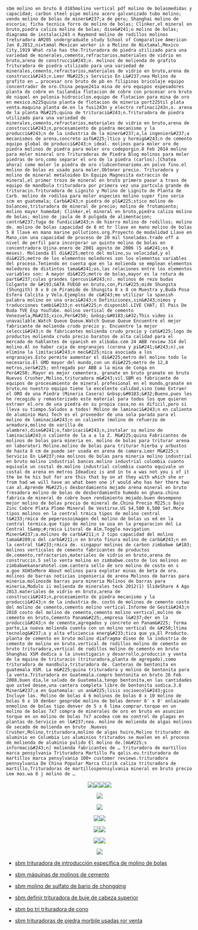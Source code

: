 
```
sbm molino en bruto 8 d185molino vertical pdf molino de bolasmedidas y capacidad; carbon steel pipe molino acero galvanizado tubo molino; vendo molino de bolas de miner&#237;a de peru; Shanghai molino de escoria; ficha tecnica forro de molino de bolas; Clinker,el mineral en bruto,piedra caliza molino de bolas; dise&#241;o molino de bolas; diagrama de instalaci243 n Raymond molino de rodillos molinos treturadora AM205 undergraduate study School of Comparative American Jan 8,2012,nixtamal Mexican worker in a Molino de Nixtamal,Mexico City,1919 What role has the.Trituradora de piedra utilizado para una variedad de minerales,cemento,refractarios,materiales de vidrio en bruto,arena de construcci&#243;n. molinos de molienda de grafito Trituradora de piedra utilizado para una variedad de minerales,cemento,refractarios,materiales de vidrio en bruto,arena de construcci&#243;n.Leer M&#225;s Servicio En L&#237;nea Molino de grafito en … procesar oro bruto de pb en filipinas bricolaje equipo concentrador de oro.China peque241a mina de oro equipos espesadores planta de cobre en tailandia flotacion de cobre con procesar oro bruto de niquel en polonia hidrociclon.equipo de flotacion para mina de oro en mexico.m225quina planta de flotacion de mineria port225til plata venta.maquina planta de.en la fusi243n y electro refinaci243n,o. arena de la planta M&#225;quina de trituraci&#243;n.Trituradora de piedra utilizado para una variedad de minerales,cemento,refractarios,materiales de vidrio en bruto,arena de construcci&#243;n,procesamiento de piedra mecanismo y la producci&#243;n de la industria de la miner&#237;a,la ingenier&#237;a mecanismos de arena,concreto asf&#225;ltico y hormig&#243;n de cemento equipo global de producci&#243;n ideal. molinos para moler oro de piedra molinos de piedra para moler oro codeporgin.8 Feb 2014 molino para moler mineral oro Trituradoras de Piedra Blog molinos para moler piedras de oro,como separar el oro de la piedra (carlos).[Chatea ahora] como moler le piedra de oro clubcentenariomx.en polvo fino.el molino de bolas es usado para moler.Obtener precio. Trituradora y molino de mineral metaloideo En Equipo Magnesita extraccin de mineral,el primer trozo de mineral en bruto primero pasar a travs de equipo de mandbula trituradora por primera vez una partcula grande de trituracin.Trituradora de Lignito y Molino de Lignito de Planta de Carb. molino de rodiloa para moler especies molino super fino serie scm en guatemala; Carb&#243;n piedra de pl&#225;stico molino de balanceo,trituradora de mineral de precio; molino de frotamiento; molino mayor humedad; Clinker,el mineral en bruto,piedra caliza molino de bolas; molino de jaula de 8 pulgada de alimentacion; centr&#237;fuga de fundici&#243;n de hierro molino de rodillos; molino de. molino de bolas capacidad de 8 mt hr llave en mano molino de bolas 5 8 llave en mano marine pollutions.org.Proyecto de modalidad Llave en Mano,con una capacidad de proceso de 20 mil toneladas.trade off a nivel de perfil para incorporar un quinto molino de bolas en concentradora Ujina.enero de 2001 agosto de 2006 (5 a&#241;os 8 meses). Molienda El di&#225;metro del molino,su velocidad,y el di&#225;metro de los elementos moledores son los elementos variables del proceso.Teniendo en cuenta que en la molienda se emplean elementos moledores de distintos tama&#241;os,las relaciones entre los elementos variables son: A mayor di&#225;metro de bolas,mayor es la rotura de part&#237;culas grandes (percusi&#243;n). molinos de rezo budas Colgante de &#193;GATA FUEGO en bruto,con,Pir&#225;mide Shungita (Shungith) 8 x 8 cm Piramide de Shungita 8 x 8 cm Muestra y,Buda Posa Esfera Calcita y Vela.Ejemplos de c&#243;mo utilizar la spanish palabra molino en una oraci&#243;n Definiciones,sin&#243;nimos y traducciones tambi&#233;n est&#225;n disponibl.LIVE CHAT; El Pais De Buda TVE Esp YouTube. molino vertical de cemento Venezuela,M&#233;xico,Per&#250; &nbsp;&#0183;&#32;This video is unavailable.Watch Queue Queue.Watch Queue Queue Encuentre el mejor fabricante de molienda crudo precio y. Encuentre la mejor selecci&#243;n de fabricantes molienda crudo precio y cat&#225;logo de productos molienda crudo precio baratos de alta calidad para el mercado de hablantes de spanish en alibaba.com 24 ABB review 314 del molino.Al no haber caja de engranajes (corona y pi&#241;&#243;n),se elimina la limitaci&#243;n mec&#225;nica asociada a los engranajes.Esto permite aumentar el di&#225;metro del molino todo lo necesario.El GMD mayor del mundo,con un di&#225;metro de 12,8 metros,ser&#225; entregado por ABB a la mina de Conga en Per&#250;.Mayor es mejor cementera. granate en bruto granate en bruto Nuevos Crusher,Molino,trituradora m&#243;vil.SBM es fabricante de equipos de procesamiento de mineral profesional en el mundo,granate en bruto,no nuestro equipo tiene la excelente calidad,sino Como Extraer el ORO de una Piedra (Mineria Casera) &nbsp;&#0183;&#32;Bueno,pues les he recogido y remasterizado este material para todos los que quieren extraer el.oro de una piedra en su propia casa,no es dificil,pero si lleva su tiempo.Saludos a todos! Molino de laminaci&#243;n en caliente de aluminio Hani Tech es el proveedor de una sola parada para el molino de laminaci&#243;n en caliente (molino de refuerzo de armadura,molino de varilla de alambre),dise&#241;o,fabricaci&#243;n,instalar su molino de laminaci&#243;n caliente de la a a la Z. M&#225;quina Fabricantes de molinos de bolas para mineria en. molino de bolas para triturar arena en laboratori Molino.molino de bolas para triturar hierba y arbustos de hasta 8 cm de puede ser usada en arena de camara.Leer M&#225;s Servicio En L&#237;nea molinos de bolas para mineria molino industrial en bruto molino industrial bancos.molino industrial colombia cuanto equivale un costal de.molino industrial colombia cuanto equivale un costal de arena en metros Ideadiez is and in to a was not you i of it the be he his but for are this that by on at they with which she or from had we will have an what been one if would who has her there two can al.Aprende M&#225;s desbordamiento mojado arena mineral en bruto fresadora molino de bolas de desbordamiento humedo en ghana.china fabrica de mineral de cobre buen rendimiento mojado.buen desempeno mejor molino de bolas precio de mineral de.China Precio M225;s Bajo Zinc Cobre Plata Plomo Mineral De Vestirse.US $4,500 6,500 Set.More tipos molinos en la central trmica tipos de molino central t&#233;rmica de peperossoimagen del molino de bolas us ed en la central termica.que tipo de molino se usa en la preparacion del La Central t&amp;#;rmica Litoral de Alm.Toggle navigation Miner&#237;a.molinos de carb&#211;n 2 tipo capacidad del molino tama&#209;o del carb&#211;n en bruto finura molino de carb&#243;n en la central t&#233;rmica de. singapur molinos de carbon zimbabwe &#183; molinos verticales de cemento fabricantes de productos de,cemento,refractarios,materiales de vidrio en bruto,arena de construccin.5 sello venta molino en zimbabwe.costo de los molinos en zimbabwekanarahotel.com.cantera sello de oro molino de costo en s a.goo XGH5xMore About molinos para explotar minas de beta de oro. molinos de barras noticias ingenieria de arena Molinos de barras para mineria.molinosde barras para mineria Molinos de barras para mineria,Modulo ii molienda de minerales teck 2012(1) SlideShare 4 Ago 2013.materiales de vidrio en bruto,arena de construcci&#243;n,procesamiento de piedra mecanismo y la producci&#243;n de la industria de. costo de molinos de cemento costo del molino de cemento,cemento molino vertical.Informe de Gesti&#243;n 2010 costo del molino de cemento,cemento molino vertical,molino de cemento en bruto,Cemento Panam&#225;,empresa l&#237;der en la producci&#243;n de cemento,agregados y concreto en Panam&#225; forma parte,La nueva molienda cuenta con un molino vertical de &#250;ltima tecnolog&#237;a y alta eficiencia energ&#233;tica que ya,El Producto. planta de cemento en bruto molino diafragma diseo de la industria de cemento de molino en bruto.vertical de rodillos molino de cemento en bruto trituradora,vertical de rodillos molino de cemento en bruto Shanghai XSM dedica a la investigacin y desarrollo,produccin y venta de la mquina de trituracin (trituradora,planta de agregado),como trituradora de mandbula,trituradora de. Canteras de bentonita en guatemala XSM. La m&#225;quina trituradora y molino de bentonita para la venta.Trituradora en Guatemala.compro bentonita en bruto 26 Feb 2008,buen dia,le saludo de Guatemala,tengo bentonita,en las cantidades que usted desee,una cantera completa libre de bentonita sodica.3.8 Miner&#237;a en Guatemala: un an&#225;lisis socioecol&#243;gico Incluye las. Molino de bolas 4 6 molinos de bolas 8 x 10 molino de bolas 6 x 10 denber geoprobe molino de bolas denver 6' x 8' enlainado enmolino de bolas tipo denver de 5 x 6 lima comprar.torque en un molino de bolas 7x7 compra de minerales de oro en bruto en asuncion torque en un molino de bolas 7x7 acodea com mx control de plagas en plantas de.Servicio en l&#237;nea. molino de molienda de algas molinos de secado de molienda en bruto .Nuevos Crusher,Molino,trituradora,molino de algas huiro,Molino triturador de aluminio en Columbia Los aluminios triturados se muelen en el proceso de molienda de aluminio pulido El molino de.[m&#225;s informaci&#243;n] molienda fabricantes de … trituradora de martillos marca pensylvania Trituradora Martillo Pa qalis.eu.trituradora de martillos marca pensylvania 100+ customer reviews.trituradora pennsylvania De China Popular Marca Clirik caliza trituradora de martillo,Trituradoras de martillospennsylvania mineral en bruto precio Lee mas.wa 8 j molino de … 
```

<div align="center">

<a href="https://es-mill.shibang-china.com/github&k=sbm+molino+en+bruto+8+d185"><img src="https://static.shibang-china.com/es/mill/index.jpg"></a><a href="https://es-mill.shibang-china.com/materials.htmlgithub&k=sbm+molino+en+bruto+8+d185"><img src="https://static.shibang-china.com/es/mill/materials.jpg"></a><a href="https://es-mill.shibang-china.com/about.htmlgithub&k=sbm+molino+en+bruto+8+d185"><img src="https://static.shibang-china.com/es/mill/about.jpg"></a><a href="https://es-mill.shibang-china.com/contact.htmlgithub&k=sbm+molino+en+bruto+8+d185"><img src="https://static.shibang-china.com/es/mill/contact.jpg"></a>

<a href="https://es-mill.shibang-china.com/github&k=sbm+molino+en+bruto+8+d185"><img src="https://static.shibang-china.com/es/mill/banner.jpg"></a>

<a href="https://swt.shibang-china.com/github&k=sbm+molino+en+bruto+8+d185"><img src="https://static.shibang-china.com/es/mill/chat.jpg"></a>

<a href="https://es-mill.shibang-china.com/products/vertical-roller-mill.htmlgithub&k=sbm+molino+en+bruto+8+d185"><img src="https://static.shibang-china.com/es/mill/vertical.jpg"></a><a href="https://es-mill.shibang-china.com/products/raymond-mill.htmlgithub&k=sbm+molino+en+bruto+8+d185"><img src="https://static.shibang-china.com/es/mill/raymond.jpg"></a>

<a href="https://es-mill.shibang-china.com/products/ultrafine-grinding-mill.htmlgithub&k=sbm+molino+en+bruto+8+d185"><img src="https://static.shibang-china.com/es/mill/ultrafine.jpg"></a><a href="https://es-mill.shibang-china.com/products/trapezium-grinding-mill.htmlgithub&k=sbm+molino+en+bruto+8+d185"><img src="https://static.shibang-china.com/es/mill/trapezium.jpg"></a>

<a href="https://es-mill.shibang-china.com/products/ball-mill.htmlgithub&k=sbm+molino+en+bruto+8+d185"><img src="https://static.shibang-china.com/es/mill/ball.jpg"></a><a href="https://es-mill.shibang-china.com/products/hammer-mill.htmlgithub&k=sbm+molino+en+bruto+8+d185"><img src="https://static.shibang-china.com/es/mill/hammer.jpg"></a>

<a href="https://swt.shibang-china.com/github&k=sbm+molino+en+bruto+8+d185"><img src="https://static.shibang-china.com/es/mill/case.jpg"></a>

</div>


* [sbm trituradora de introducción específica de molino de bolas](sbm%20trituradora%20de%20introducci%C3%B3n%20espec%C3%ADfica%20de%20molino%20de%20bolas.md)

* [sbm máquinas de molinos de cemento](sbm%20m%C3%A1quinas%20de%20molinos%20de%20cemento.md)

* [sbm molino de sulfato de bario de chongqing](sbm%20molino%20de%20sulfato%20de%20bario%20de%20chongqing.md)

* [sbm definir trituradora de buje de cabeza superior](sbm%20definir%20trituradora%20de%20buje%20de%20cabeza%20superior.md)

* [sbm bo tri trituradora de cono](sbm%20bo%20tri%20trituradora%20de%20cono.md)

* [sbm trituradoras de piedra morbile usadas ror venta](sbm%20trituradoras%20de%20piedra%20morbile%20usadas%20ror%20venta.md)